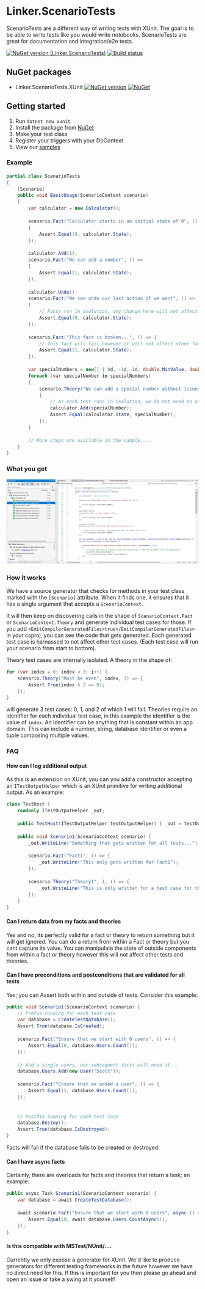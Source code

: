 # Linker.ScenarioTests
ScenarioTests are a different way of writing tests with XUnit. The goal is to be able to write tests like you would write notebooks. ScenarioTests are great for documentation and integration/e2e tests.

[![NuGet version (Linker.ScenarioTests)](https://img.shields.io/nuget/v/Linker.ScenarioTests.XUnit.svg?style=flat-square)](https://www.nuget.org/packages/Linker.ScenarioTests.XUnit/)
[![Build status](https://github.com/koenbeuk/EntityFrameworkCore.Triggered/workflows/.NET%20Core/badge.svg)](https://github.com/linkerio/Linker.ScenarioTests/actions?query=workflow%3A%22.NET+Core%22)

## NuGet packages
- Linker.ScenarioTests.XUnit [![NuGet version](https://img.shields.io/nuget/v/Linker.ScenarioTests.XUnit.svg?style=flat-square)](https://www.nuget.org/packages/Linker.ScenarioTests.XUnit/) [![NuGet](https://img.shields.io/nuget/dt/Linker.ScenarioTests.XUnit.svg?style=flat-square)](https://www.nuget.org/packages/Linker.ScenarioTests.XUnit/)

## Getting started
1. Run `dotnet new xunit`
2. Install the package from [NuGet](https://www.nuget.org/packages/Linker.ScenarioTests.XUnit)
3. Make your test class
3. Register your triggers with your DbContext
4. View our [samples](https://github.com/linkerio/Linker.ScenarioTests/blob/master/samples/)

### Example
```csharp
partial class ScenarioTests
{
    [Scenario]
    public void BasicUsage(ScenarioContext scenario)
    {
        var calculator = new Calculator();

        scenario.Fact("Calculator starts in an initial state of 0", () =>
        {
            Assert.Equal(0, calculator.State);
        });

        calculator.Add(1);
        scenario.Fact("We can add a number", () =>
        {
            Assert.Equal(1, calculator.State);
        });

        calculator.Undo();
        scenario.Fact("We can undo our last action if we want", () =>
        {
            // Facts run in isolution, any change here will not affect other facts and theories
            Assert.Equal(0, calculator.State);
        });

        scenario.Fact("This fact is broken...", () => {
            // This fact will fail however it will not affect other facts and theories
            Assert.Equal(1, calculator.State);
        });

        var specialNumbers = new[] { 0d, -1d, 1d, double.MinValue, double.MaxValue, double.PositiveInfinity, double.NegativeInfinity };
        foreach (var specialNumber in specialNumbers)
        {
            scenario.Theory("We can add a special number without issues", specialNumber, () =>
            {
                // As each test runs in isolution, we do not need to undo or reset the calculator after our manipulation
                calculator.Add(specialNumber);
                Assert.Equal(calculator.State, specialNumber);
            });
        }

        // More steps are available in the sample....
    }
}
```

### What you get
![Screenshot of experience in VS2019](/assets/images/sample1.png "Experience in VS2019")

### How it works
We have a source generator that checks for methods in your test class marked with the `[Scenario]` attribute. When it finds one, it ensures that it has a single argument that accepts a `ScenarioContext`. 

It will then keep on discovering calls in the shape of `ScenarioContext.Fact` or `ScenarioContext.Theory` and generate individual test cases for those. If you add `<EmitCompilerGeneratedFiles>true</EmitCompilerGeneratedFiles>` in your csproj, you can see the code that gets generated. Each generated test case is harnassed to not affect other test cases. (Each test case will run your scenario from start to bottom).

Theory test cases are internally isolated. A theory in the shape of:

```csharp
for (var index = 0; index < 3; i++) {
    scenario.Theory("Must be even", index, () => {
        Assert.True(index % 2 == 0);
    });
}
```

will generate 3 test cases: 0, 1, and 2 of which 1 will fail. Theories require an identifier for each individual test case, in this example the identifier is the value of `index`. An identifier can be anything that is constant within an app domain. This can include a number, string, database identifier or even a tuple composing multiple values.

### FAQ

#### How can I log additional output
As this is an extension on XUnit, you can you add a constructor accepting an `ITestOutputHelper` which is an XUnit primitive for writing additional output. As an example:
```csharp
class TestHost {
    readonly ITestOutputHelper _out;

    public TestHost(ITestOutputHelper testOutputHelper) { _out = testOutputHelper; }    

    public void Scenario1(ScenarioContext scenario) {
        _out.WriteLine("Something that gets written for all tests...");

        scenario.Fact("Fact1", () => {
            _out.WriteLine("This only gets written for Fact1");
        });

        scenario.Theory("Theory1", 1, () => {
            _out.WriteLine("This is only written for a test case for this theory with identity 1");
        });
    }
}
```

#### Can I return data from my facts and theories
Yes and no, its perfectly valid for a fact or theory to return something but it will get ignored. You can do a return from within a Fact or theory but you cant capture its value. You can manipulate the state of outside components from within a fact or theory however this will not affect other tests and theories.

#### Can I have preconditions and postconditions that are validated for all tests
Yes; you can Assert both within and outside of tests. Consider this example:
```csharp
public void Scenario1(ScenarioContext scenario) {
    // Prefix running for each test case
    var database = CreateTestDatabase();
    Assert.True(database.IsCreated);

    scenario.Fact("Ensure that we start with 0 users", () => {
        Assert.Equal(0, database.Users.Count());
    });

    // Add a single users, our subsequent facts will need it...
    database.Users.Add(new User("Scott"));

    scenario.Fact("Ensure that we added a user", () => {
        Assert.Equal(1, database.Users.Count());
    });

    
    // Postfix running for each test case
    database.Destoy();
    Assert.True(database.IsDestroyed);
}
```

Facts will fail if the database fails to be created or destroyed

#### Can I have async facts
Certainly, there are overloads for facts and theories that return a task; an example:
```csharp
public async Task Scenario1(ScenarioContext scenario) {
    var database = await CreateTestDatabase();

    await scenario.Fact("Ensure that we start with 0 users", async () => {
        Assert.Equal(0, await database.Users.CountAsync());
    });
}
```

#### Is this compatible with MSTest/NUnit/....
Currently we only expose a generator for XUnit. We'd like to produce generators for different testing frameworks in the future however we have no direct need for this. If this is important for you then please go ahead and open an issue or take a swing at it yourself!